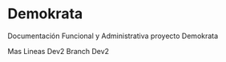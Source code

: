 # Demokrata
Documentación Funcional y Administrativa proyecto Demokrata

Mas Lineas Dev2
Branch Dev2
